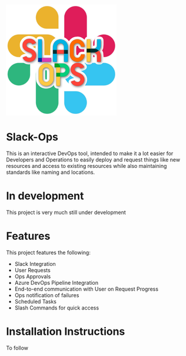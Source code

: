 ![logo](./application/src/icons/slack-ops-small.png)
# Slack-Ops
This is an interactive DevOps tool, intended to make it a lot easier for Developers and Operations to easily deploy and request things like new resources and access to existing resources while also maintaining standards like naming and locations.

# In development
This project is very much still under development

# Features
This project features the following:
- Slack Integration
- User Requests
- Ops Approvals
- Azure DevOps Pipeline Integration
- End-to-end communication with User on Request Progress
- Ops notification of failures
- Scheduled Tasks
- Slash Commands for quick access

# Installation Instructions
To follow
